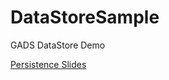 # DataStoreSample
GADS DataStore Demo

[Persistence Slides](https://speakerdeck.com/davidodari/persistence)

